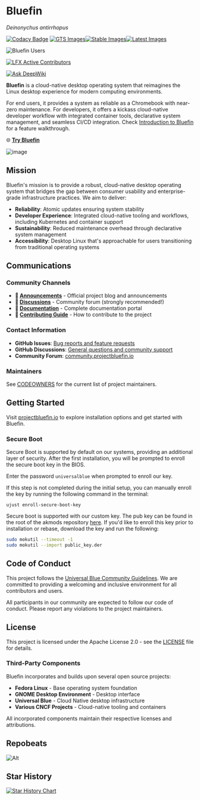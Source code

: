 # Bluefin 
*Deinonychus antirrhopus*

[![Codacy Badge](https://app.codacy.com/project/badge/Grade/2503a44c1105456483517f793af75ee7)](https://app.codacy.com/gh/ublue-os/bluefin/dashboard?utm_source=gh&utm_medium=referral&utm_content=&utm_campaign=Badge_grade) [![GTS Images](https://github.com/ublue-os/bluefin/actions/workflows/build-image-gts.yml/badge.svg)](https://github.com/ublue-os/bluefin/actions/workflows/build-image-gts.yml)[![Stable Images](https://github.com/ublue-os/bluefin/actions/workflows/build-image-stable.yml/badge.svg)](https://github.com/ublue-os/bluefin/actions/workflows/build-image-stable.yml)[![Latest Images](https://github.com/ublue-os/bluefin/actions/workflows/build-image-latest-main.yml/badge.svg)](https://github.com/ublue-os/bluefin/actions/workflows/build-image-latest-main.yml)

![Bluefin Users](https://img.shields.io/endpoint?url=https://raw.githubusercontent.com/ublue-os/countme/main/badge-endpoints/bluefin.json&label=Weekly%20Device%20Count)

[![LFX Active Contributors](https://insights.linuxfoundation.org/api/badge/active-contributors?project=ublue-os-bluefin&repos=https://github.com/ublue-os/bluefin)](https://insights.linuxfoundation.org/project/ublue-os-bluefin/repository/ublue-os-bluefin/security)

[![Ask DeepWiki](https://deepwiki.com/badge.svg)](https://deepwiki.com/ublue-os/bluefin-docs)

**Bluefin** is a cloud-native desktop operating system that reimagines the Linux desktop experience for modern computing environments. 

For end users, it provides a system as reliable as a Chromebook with near-zero maintenance. For developers, it offers a kickass cloud-native developer workflow with integrated container tools, declarative system management, and seamless CI/CD integration. Check [Introduction to Bluefin](https://docs.projectbluefin.io/introduction/) for a feature walkthrough.

🌐 **[Try Bluefin](https://projectbluefin.io/#scene-picker)**

![image](https://github.com/user-attachments/assets/e7d2a0af-b011-459a-8ab7-c26d3ba50ae5)

## Mission

Bluefin's mission is to provide a robust, cloud-native desktop operating system that bridges the gap between consumer usability and enterprise-grade infrastructure practices. We aim to deliver:

- **Reliability**: Atomic updates ensuring system stability
- **Developer Experience**: Integrated cloud-native tooling and workflows, including Kubernetes and container support
- **Sustainability**: Reduced maintenance overhead through declarative system management
- **Accessibility**: Desktop Linux that's approachable for users transitioning from traditional operating systems

## Communications

### Community Channels

- **📰 [Announcements](https://blog.projectbluefin.io/)** - Official project blog and announcements
- **💬 [Discussions](https://community.projectbluefin.io/)** - Community forum (strongly recommended!)
- **📖 [Documentation](https://docs.projectbluefin.io/)** - Complete documentation portal
- **🔧 [Contributing Guide](https://docs.projectbluefin.io/contributing)** - How to contribute to the project

### Contact Information

- **GitHub Issues**: [Bug reports and feature requests](https://github.com/ublue-os/bluefin/issues)
- **GitHub Discussions**: [General questions and community support](https://github.com/ublue-os/bluefin/discussions)
- **Community Forum**: [community.projectbluefin.io](https://community.projectbluefin.io/)

### Maintainers

See [CODEOWNERS](https://github.com/ublue-os/bluefin/blob/main/.github/CODEOWNERS) for the current list of project maintainers.


## Getting Started

Visit [projectbluefin.io](https://projectbluefin.io/#scene-picker) to explore installation options and get started with Bluefin.

### Secure Boot

Secure Boot is supported by default on our systems, providing an additional layer of security. After the first installation, you will be prompted to enroll the secure boot key in the BIOS.

Enter the password `universalblue`
when prompted to enroll our key.

If this step is not completed during the initial setup, you can manually enroll the key by running the following command in the terminal:

`
ujust enroll-secure-boot-key
`

Secure boot is supported with our custom key. The pub key can be found in the root of the akmods repository [here](https://github.com/ublue-os/akmods/raw/main/certs/public_key.der).
If you'd like to enroll this key prior to installation or rebase, download the key and run the following:

```bash
sudo mokutil --timeout -1
sudo mokutil --import public_key.der
```

## Code of Conduct

This project follows the [Universal Blue Community Guidelines](https://docs.projectbluefin.io/contributing#community-guidelines). We are committed to providing a welcoming and inclusive environment for all contributors and users.

All participants in our community are expected to follow our code of conduct. Please report any violations to the project maintainers.

## License

This project is licensed under the Apache License 2.0 - see the [LICENSE](LICENSE) file for details.

### Third-Party Components

Bluefin incorporates and builds upon several open source projects:
- **Fedora Linux** - Base operating system foundation
- **GNOME Desktop Environment** - Desktop interface
- **Universal Blue** - Cloud Native desktop infrastructure
- **Various CNCF Projects** - Cloud-native tooling and containers

All incorporated components maintain their respective licenses and attributions.

## Repobeats

![Alt](https://repobeats.axiom.co/api/embed/40b85b252bf6ea25eb90539d1adcea013ccae69a.svg "Repobeats analytics image")

## Star History

<a href="https://star-history.com/#ublue-os/bluefin&Date">
  <picture>
    <source media="(prefers-color-scheme: dark)" srcset="https://api.star-history.com/svg?repos=ublue-os/bluefin&type=Date&theme=dark" />
    <source media="(prefers-color-scheme: light)" srcset="https://api.star-history.com/svg?repos=ublue-os/bluefin&type=Date" />
    <img alt="Star History Chart" src="https://api.star-history.com/svg?repos=ublue-os/bluefin&type=Date" />
  </picture>
</a>
